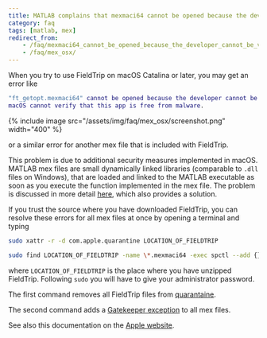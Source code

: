 ```yaml
---
title: MATLAB complains that mexmaci64 cannot be opened because the developer cannot be verified
category: faq
tags: [matlab, mex]
redirect_from:
    - /faq/mexmaci64_cannot_be_opened_because_the_developer_cannot_be_verified/
    - /faq/mex_osx/
---
```


When you try to use FieldTrip on macOS Catalina or later, you may get an error like

```matlab
"ft_getopt.mexmaci64" cannot be opened because the developer cannot be verified.
macOS cannot verify that this app is free from malware.
```

{% include image src="/assets/img/faq/mex_osx/screenshot.png" width="400" %}

or a similar error for another mex file that is included with FieldTrip.

This problem is due to additional security measures implemented in macOS. MATLAB mex files are small dynamically linked libraries (comparable to `.dll` files on Windows), that are loaded and linked to the MATLAB executable as soon as you execute the function implemented in the mex file. The problem is discussed in more detail [here](https://osxdaily.com/2015/07/15/add-remove-gatekeeper-app-command-line-mac-os-x/), which also provides a solution.

If you trust the source where you have downloaded FieldTrip, you can resolve these errors for all mex files at once by opening a terminal and typing

```bash
sudo xattr -r -d com.apple.quarantine LOCATION_OF_FIELDTRIP

sudo find LOCATION_OF_FIELDTRIP -name \*.mexmaci64 -exec spctl --add {} \;
```

where `LOCATION_OF_FIELDTRIP` is the place where you have unzipped FieldTrip. Following `sudo` you will have to give your administrator password.

The first command removes all FieldTrip files from [quarantaine](https://derflounder.wordpress.com/2012/11/20/clearing-the-quarantine-extended-attribute-from-downloaded-applications/).

The second command adds a [Gatekeeper exception](https://osxdaily.com/2015/07/15/add-remove-gatekeeper-app-command-line-mac-os-x/) to all mex files.

See also this documentation on the [Apple website](https://support.apple.com/en-gb/guide/mac-help/mchleab3a043/mac).
